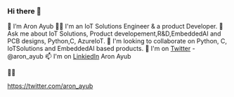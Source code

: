### Hi there 👋

🔭 I’m Aron Ayub
🧑‍💻 I'm an IoT Solutions Engineer & a product Developer.
💬 Ask me about IoT Solutions, Product developement,R&D,EmbeddedAI and PCB designs, Python,C, AzureIoT.
👯 I'm looking to collaborate on Python, C, IoTSolutions and EmbeddedAI based products.
🤔 I'm on [Twitter](https://twitter.com/aron_ayub) - @aron_ayub
📫 I'm on [LinkiedIn](https://www.linkedin.com/in/aron-ayub/) Aron Ayub







:technologist:

<!--
**AronAyub/AronAyub** is a ✨ _special_ ✨ repository because its `README.md` (this file) appears on your GitHub profile.

Here are some ideas to get you started:

- 🔭 I’m currently working on ...
- 🌱 I’m currently learning ...
- 👯 I’m looking to collaborate on ...
- 🤔 I’m looking for help with ...
- 💬 Ask me about ...
- 📫 How to reach me: ...
- 😄 Pronouns: ...
- ⚡ Fun fact: ...
--> 
https://twitter.com/aron_ayub